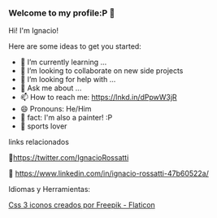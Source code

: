 ### Welcome to my profile:P 👋
Hi! I'm Ignacio!

Here are some ideas to get you started:

- 🌱 I’m currently learning ...
- 👯 I’m looking to collaborate on new side projects
- 🤔 I’m looking for help with ...
- 💬 Ask me about ...
- 📫 How to reach me: https://lnkd.in/dPpwW3jR
- 😄 Pronouns: He/Him
- 🎨 fact: I'm also a painter! :P
- 🏀 sports lover

links relacionados

🐣https://twitter.com/IgnacioRossatti

💼 https://www.linkedin.com/in/ignacio-rossatti-47b60522a/

Idiomas y Herramientas:

<a href="https://www.flaticon.es/iconos-gratis/css-3" title="css 3 iconos">Css 3 iconos creados por Freepik - Flaticon</a>





